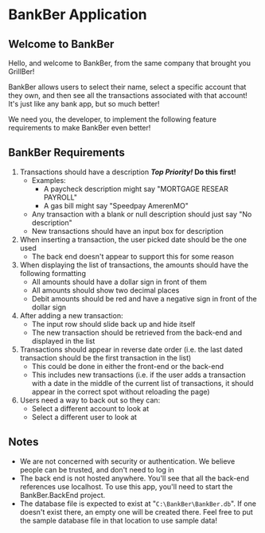 # BankBer Application

## Welcome to BankBer

Hello, and welcome to BankBer, from the same company that brought you GrillBer!

BankBer allows users to select their name, select a specific account that they own, and then see all the transactions associated with that account! It's just like any bank app, but so much better!

We need you, the developer, to implement the following feature requirements to make BankBer even better!

## BankBer Requirements

1. Transactions should have a description **_Top Priority!_ Do this first!**
    - Examples:
        - A paycheck description might say "MORTGAGE RESEAR PAYROLL"
        - A gas bill might say "Speedpay AmerenMO" 
    - Any transaction with a blank or null description should just say "No description"
    - New transactions should have an input box for description
1. When inserting a transaction, the user picked date should be the one used
    - The back end doesn't appear to support this for some reason
1. When displaying the list of transactions, the amounts should have the following formatting
    - All amounts should have a dollar sign in front of them
    - All amounts should show two decimal places
    - Debit amounts should be red and have a negative sign in front of the dollar sign
1. After adding a new transaction:
    - The input row should slide back up and hide itself
    - The new transaction should be retrieved from the back-end and displayed in the list
1. Transactions should appear in reverse date order (i.e. the last dated transaction should be the first transaction in the list)
    - This could be done in either the front-end or the back-end
    - This includes new transactions (i.e. if the user adds a transaction with a date in the middle of the current list of transactions, it should appear in the correct spot without reloading the page)
1. Users need a way to back out so they can:
    - Select a different account to look at
    - Select a different user to look at

## Notes

- We are not concerned with security or authentication. We believe people can be trusted, and don't need to log in
- The back end is not hosted anywhere. You'll see that all the back-end references use localhost. To use this app, you'll need to start the BankBer.BackEnd project.
- The database file is expected to exist at "`C:\BankBer\BankBer.db`". If one doesn't exist there, an empty one will be created there. Feel free to put the sample database file in that location to use sample data!
